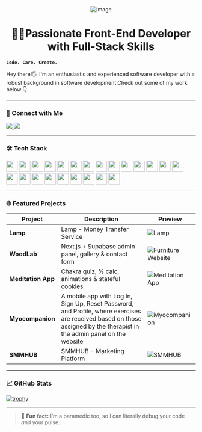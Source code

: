 <div align="center">
  <img src="https://mikekostivv.web.app/assets/giphy-ad866ee7.gif" alt="image" />
</div>

<h1 align="center"> 👨‍💻Passionate Front-End Developer with Full-Stack Skills</h1>

**`Code. Care. Create.`**

Hey there!🖐 I'm an enthusiastic and experienced software developer with a robust background in software development.Check out some of my work below 👇

---

### 🔗 Connect with Me

<p align="left">
  <a href="mailto:nikolaykostiv@gmail.com">
    <img src="https://img.shields.io/badge/Email-D14836?style=for-the-badge&logo=gmail&logoColor=white" />
  </a>
  <a href="https://www.upwork.com/freelancers/nickkostiv">
    <img src="https://img.shields.io/badge/Upwork-6fda44?style=for-the-badge&logo=Upwork&logoColor=white" />
  </a>
</p>


---

### 🛠️ Tech Stack

<p align="сenter">
  <img src="https://cdn.jsdelivr.net/gh/devicons/devicon/icons/html5/html5-original.svg" width="30px" />
  <img src="https://cdn.jsdelivr.net/gh/devicons/devicon/icons/css3/css3-original.svg" width="30px" />
  <img src="https://cdn.jsdelivr.net/gh/devicons/devicon/icons/bootstrap/bootstrap-original.svg" width="30px" />
  <img src="https://cdn.jsdelivr.net/gh/devicons/devicon/icons/sass/sass-original.svg" width="30px" />
  <img src="https://cdn.jsdelivr.net/gh/devicons/devicon/icons/materialui/materialui-original.svg" width="30px" />
  <img src="https://cdn.jsdelivr.net/gh/devicons/devicon/icons/javascript/javascript-original.svg" width="30px" />
  <img src="https://cdn.jsdelivr.net/gh/devicons/devicon/icons/typescript/typescript-original.svg" width="30px" />
  <img src="https://cdn.jsdelivr.net/gh/devicons/devicon/icons/react/react-original.svg" width="30px" />
  <img src="https://cdn.jsdelivr.net/gh/devicons/devicon/icons/nextjs/nextjs-original.svg" width="30px" />
  <img src="https://cdn.jsdelivr.net/gh/devicons/devicon/icons/redux/redux-original.svg" width="30px" />
  <img src="https://cdn.jsdelivr.net/gh/devicons/devicon/icons/graphql/graphql-plain.svg" width="30px" />
  <img src="https://cdn.jsdelivr.net/gh/devicons/devicon/icons/firebase/firebase-plain.svg" width="30px" />
  <img src="https://cdn.jsdelivr.net/gh/devicons/devicon/icons/supabase/supabase-original.svg" width="30px" />
  <img src="https://cdn.jsdelivr.net/gh/devicons/devicon/icons/mongodb/mongodb-original.svg" width="30px" />
  <img src="https://cdn.jsdelivr.net/gh/devicons/devicon/icons/postgresql/postgresql-original.svg" width="30px" />
  <img src="https://cdn.jsdelivr.net/gh/devicons/devicon/icons/mysql/mysql-original.svg" width="30px" />
  <img src="https://cdn.jsdelivr.net/gh/devicons/devicon/icons/nodejs/nodejs-original.svg" width="30px" />
  <img src="https://cdn.jsdelivr.net/gh/devicons/devicon/icons/express/express-original.svg" width="30px" />
  <img src="https://cdn.jsdelivr.net/gh/devicons/devicon/icons/docker/docker-original.svg" width="30px" />
  <img src="https://cdn.jsdelivr.net/gh/devicons/devicon/icons/git/git-original.svg" width="30px" />
  <img src="https://cdn.jsdelivr.net/gh/devicons/devicon/icons/github/github-original.svg" width="30px" />
  <img src="https://cdn.jsdelivr.net/gh/devicons/devicon/icons/gitlab/gitlab-original.svg" width="30px" />
  <img src="https://cdn.jsdelivr.net/gh/devicons/devicon/icons/figma/figma-original.svg" width="30px" />
</p>


---

### 🌐 Featured Projects

| Project | Description | Preview |
|--------|-------------|---------|
| **Lamp** | Lamp - Money Transfer Service | ![Lamp](	https://mikekostivv.web.app/assets/lamp-e115a649.png) |
| **WoodLab** | Next.js + Supabase admin panel, gallery & contact form | ![Furniture Website](https://mikekostivv.web.app/assets/wood-lab-1cc61077.png) |
| **Meditation App** | Chakra quiz, % calc, animations & stateful cookies | ![Meditation App](https://mikekostivv.web.app/assets/slowdive-a0b97c64.png) |
| **Myocompanion** | A mobile app with Log In, Sign Up, Reset Password, and Profile, where exercises are received based on those assigned by the therapist in the admin panel on the website| ![Myocompanion](https://mikekostivv.web.app/assets/MyoCompanion-d519cc2c.png) |
| **SMMHUB** | SMMHUB - Marketing Platform| ![SMMHUB](https://mikekostivv.web.app/assets/smmhub-49fe2990.png) |



---

### 📈 GitHub Stats

[![trophy](https://github-profile-trophy.vercel.app/?username=NickKostiv&theme=onedark)](https://github.com/ryo-ma/github-profile-trophy)

---

> 💬 **Fun fact:** I’m a paramedic too, so I can literally debug your code *and* your pulse.

